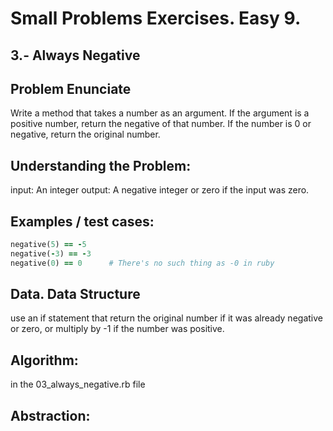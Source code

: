 # Small Problems Exercises. Easy 9.

## 3.- Always Negative

## Problem Enunciate
Write a method that takes a number as an argument. If the argument is a positive number, return the negative of that number. If the number is 0 or negative, return the original number.

## Understanding the Problem:

input: An integer
output: A negative integer or zero if the input was zero.


## Examples / test cases:

```ruby
negative(5) == -5
negative(-3) == -3
negative(0) == 0      # There's no such thing as -0 in ruby
```

## Data. Data Structure

use an if statement that return the original number if it was already negative or zero, or multiply by -1 if the number was positive. 
 
## Algorithm:

in the 03_always_negative.rb file

## Abstraction: